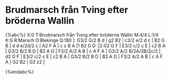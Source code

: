# Brudmarsch från Tving efter bröderna Wallin

{%abc%}
X:0
T:Brudmarsch från Tving efter bröderna Wallin
M:4/4
L:1/4
K:G
R:Marsch
O:Blekinge
Q:180
|: G3/2 G/2 B d | g2 B2 | c3/2 e/2 d c | B2 G B | d d e/2d/2 c | A2 F A | c c B A |1 B2 G D :|2 G2 G F |
E3/2 c/2 c E | c2 B A | G3/2 B/2 B D | B2 A G | F3/2 A/2 A B | c A F A | G3/2 A/2 B/2A/2B/2c/2 | d2 G F |
E3/2 c/2 c E | c2 B A | G3/2 B/2 B D | B2 A G | F3/2 A/2 A B | c A F A | G2 B2 | G2 z2 |

{%endabc%}
